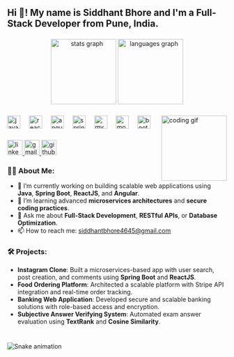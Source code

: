 <h2 align="left">Hi 👋! My name is Siddhant Bhore and I'm a Full-Stack Developer from Pune, India.</h2>

###

<div align="center">
  <img src="https://github-readme-stats.vercel.app/api?username=Sid4645&hide_title=false&hide_rank=false&show_icons=true&include_all_commits=true&count_private=true&disable_animations=false&theme=dracula&locale=en&hide_border=false" height="150" alt="stats graph"  />
  <img src="https://github-readme-stats.vercel.app/api/top-langs?username=Sid4645&locale=en&hide_title=false&layout=compact&card_width=320&langs_count=5&theme=dracula&hide_border=false" height="150" alt="languages graph"  />
</div>

###

<img align="right" height="150" src="https://media2.giphy.com/media/v1.Y2lkPTc5MGI3NjExbHg2Nmk0MWNzejNmZmNjemNremN0ODBpbXRpMzFtaWt0b3phcGFvaSZlcD12MV9pbnRlcm5hbF9naWZfYnlfaWQmY3Q9Zw/78XCFBGOlS6keY1Bil/giphy.gif" alt="coding gif" />

###

<div align="left">
  <img src="https://cdn.jsdelivr.net/gh/devicons/devicon/icons/java/java-original.svg" height="30" alt="java logo"  />
  <img width="12" />
  <img src="https://cdn.jsdelivr.net/gh/devicons/devicon/icons/react/react-original.svg" height="30" alt="react logo"  />
  <img width="12" />
  <img src="https://cdn.jsdelivr.net/gh/devicons/devicon/icons/angularjs/angularjs-original.svg" height="30" alt="angular logo"  />
  <img width="12" />
  <img src="https://cdn.jsdelivr.net/gh/devicons/devicon/icons/spring/spring-original.svg" height="30" alt="spring logo"  />
  <img width="12" />
  <img src="https://cdn.jsdelivr.net/gh/devicons/devicon/icons/mysql/mysql-original.svg" height="30" alt="mysql logo"  />
  <img width="12" />
  <img src="https://cdn.jsdelivr.net/gh/devicons/devicon/icons/mongodb/mongodb-original.svg" height="30" alt="mongodb logo"  />
  <img width="12" />
  <img src="https://cdn.jsdelivr.net/gh/devicons/devicon/icons/bootstrap/bootstrap-original.svg" height="30" alt="bootstrap logo"  />
</div>

###

<div align="left">
  <a href="https://www.linkedin.com/in/siddhantbhore4645/" target="_blank">
    <img src="https://img.shields.io/static/v1?message=LinkedIn&logo=linkedin&label=&color=0077B5&logoColor=white&labelColor=&style=for-the-badge" height="35" alt="linkedin logo" />
  </a>
  <a href="mailto:siddhantbhore4645@gmail.com" target="_blank">
    <img src="https://img.shields.io/static/v1?message=Gmail&logo=gmail&label=&color=D14836&logoColor=white&labelColor=&style=for-the-badge" height="35" alt="gmail logo" />
  </a>
  <a href="https://github.com/Sid4645" target="_blank">
    <img src="https://img.shields.io/static/v1?message=GitHub&logo=github&label=&color=181717&logoColor=white&labelColor=&style=for-the-badge" height="35" alt="github logo" />
  </a>
</div>

###

### 👨‍💻 About Me:
- 🔭 I’m currently working on building scalable web applications using **Java**, **Spring Boot**, **ReactJS**, and **Angular**.
- 🌱 I’m learning advanced **microservices architectures** and **secure coding practices**.
- 💬 Ask me about **Full-Stack Development**, **RESTful APIs**, or **Database Optimization**.
- 📫 How to reach me: [siddhantbhore4645@gmail.com](mailto:siddhantbhore4645@gmail.com)

###

### 🛠️ Projects:
- **Instagram Clone**: Built a microservices-based app with user search, post creation, and comments using **Spring Boot** and **ReactJS**.
- **Food Ordering Platform**: Architected a scalable platform with Stripe API integration and real-time order tracking.
- **Banking Web Application**: Developed secure and scalable banking solutions with role-based access and encryption.
- **Subjective Answer Verifying System**: Automated exam answer evaluation using **TextRank** and **Cosine Similarity**.

###

<br clear="both">

<img src="https://raw.githubusercontent.com/Sid4645/Sid4645/output/dist/snake.svg?palette=github-dark" alt="Snake animation" />
